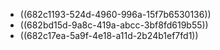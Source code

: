 - ((682c1193-524d-4960-996a-15f7b6530136))
- ((682bd15d-9a8c-419a-abcc-3bf8fd619b55))
- ((682c17ea-5a9f-4e18-a11d-2b24b1ef7fd1))